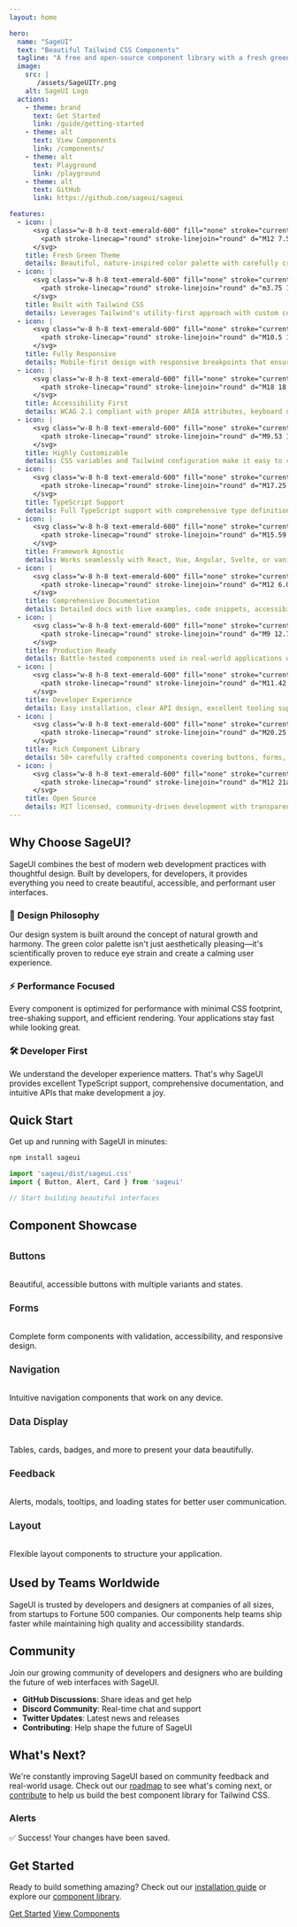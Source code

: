```yaml
---
layout: home

hero:
  name: "SageUI"
  text: "Beautiful Tailwind CSS Components"
  tagline: "A free and open-source component library with a fresh green theme, built for modern web development. Create stunning interfaces with ease."
  image:
    src: |
       /assets/SageUITr.png
    alt: SageUI Logo
  actions:
    - theme: brand
      text: Get Started
      link: /guide/getting-started
    - theme: alt
      text: View Components
      link: /components/
    - theme: alt
      text: Playground
      link: /playground
    - theme: alt
      text: GitHub
      link: https://github.com/sageui/sageui

features:
  - icon: |
      <svg class="w-8 h-8 text-emerald-600" fill="none" stroke="currentColor" viewBox="0 0 24 24" stroke-width="1.5">
        <path stroke-linecap="round" stroke-linejoin="round" d="M12 7.5h1.5m-1.5 3h1.5m-7.5 3h7.5m-7.5 3h7.5M5.25 19.5h13.5a2.25 2.25 0 002.25-2.25V6.75a2.25 2.25 0 00-2.25-2.25H5.25A2.25 2.25 0 003 6.75v10.5a2.25 2.25 0 002.25 2.25z"/>
      </svg>
    title: Fresh Green Theme
    details: Beautiful, nature-inspired color palette with carefully crafted green tones that provide excellent contrast and visual hierarchy
  - icon: |
      <svg class="w-8 h-8 text-emerald-600" fill="none" stroke="currentColor" viewBox="0 0 24 24" stroke-width="1.5">
        <path stroke-linecap="round" stroke-linejoin="round" d="m3.75 13.5 10.5-11.25L12 10.5h8.25L9.75 21.75 12 13.5H3.75Z"/>
      </svg>
    title: Built with Tailwind CSS
    details: Leverages Tailwind's utility-first approach with custom components that maintain flexibility and performance
  - icon: |
      <svg class="w-8 h-8 text-emerald-600" fill="none" stroke="currentColor" viewBox="0 0 24 24" stroke-width="1.5">
        <path stroke-linecap="round" stroke-linejoin="round" d="M10.5 1.5H8.25A2.25 2.25 0 006 3.75v16.5a2.25 2.25 0 002.25 2.25h7.5A2.25 2.25 0 0018 20.25V3.75a2.25 2.25 0 00-2.25-2.25H13.5m-3 0V3h3v-1.5m-3 0h3m-3 18.75h3"/>
      </svg>
    title: Fully Responsive
    details: Mobile-first design with responsive breakpoints that ensure perfect layouts on any device or screen size
  - icon: |
      <svg class="w-8 h-8 text-emerald-600" fill="none" stroke="currentColor" viewBox="0 0 24 24" stroke-width="1.5">
        <path stroke-linecap="round" stroke-linejoin="round" d="M18 18.72a9.094 9.094 0 003.741-.479 3 3 0 00-4.682-2.72m.94 3.198l.001.031c0 .225-.012.447-.037.666A11.944 11.944 0 0112 21c-2.17 0-4.207-.576-5.963-1.584A6.062 6.062 0 016 18.719m12 0a5.971 5.971 0 00-.941-3.197m0 0A5.995 5.995 0 0012 12.75a5.995 5.995 0 00-5.058 2.772m0 0a3 3 0 00-4.681 2.72 8.986 8.986 0 003.74.477m.94-3.197a5.971 5.971 0 00-.94 3.197M15 6.75a3 3 0 11-6 0 3 3 0 016 0zm6 3a2.25 2.25 0 11-4.5 0 2.25 2.25 0 014.5 0zm-13.5 0a2.25 2.25 0 11-4.5 0 2.25 2.25 0 014.5 0z"/>
      </svg>
    title: Accessibility First
    details: WCAG 2.1 compliant with proper ARIA attributes, keyboard navigation, and screen reader support built-in
  - icon: |
      <svg class="w-8 h-8 text-emerald-600" fill="none" stroke="currentColor" viewBox="0 0 24 24" stroke-width="1.5">
        <path stroke-linecap="round" stroke-linejoin="round" d="M9.53 16.122a3 3 0 00-5.78 1.128 2.25 2.25 0 01-2.4 2.245 4.5 4.5 0 008.4-2.245c0-.399-.078-.78-.22-1.128zm0 0a15.998 15.998 0 003.388-1.62m-5.043-.025a15.994 15.994 0 011.622-3.395m3.42 3.42a15.995 15.995 0 004.764-4.648l3.876-5.814a1.151 1.151 0 00-1.597-1.597L14.146 6.32a15.996 15.996 0 00-4.649 4.763m3.42 3.42a6.776 6.776 0 00-3.42-3.42"/>
      </svg>
    title: Highly Customizable
    details: CSS variables and Tailwind configuration make it easy to customize colors, spacing, and components to match your brand
  - icon: |
      <svg class="w-8 h-8 text-emerald-600" fill="none" stroke="currentColor" viewBox="0 0 24 24" stroke-width="1.5">
        <path stroke-linecap="round" stroke-linejoin="round" d="M17.25 6.75L22.5 12l-5.25 5.25m-10.5 0L1.5 12l5.25-5.25m7.5-3l-4.5 16.5"/>
      </svg>
    title: TypeScript Support
    details: Full TypeScript support with comprehensive type definitions and IntelliSense for better developer experience
  - icon: |
      <svg class="w-8 h-8 text-emerald-600" fill="none" stroke="currentColor" viewBox="0 0 24 24" stroke-width="1.5">
        <path stroke-linecap="round" stroke-linejoin="round" d="M15.59 14.37a6 6 0 01-5.84 7.38v-4.8m5.84-2.58a14.98 14.98 0 006.16-12.12A14.98 14.98 0 009.631 8.41m5.96 5.96a14.926 14.926 0 01-5.841 2.58m-.119-8.54a6 6 0 00-7.381 5.84h4.8m2.581-5.84a14.927 14.927 0 00-2.58 5.84m2.699 2.7c-.103.021-.207.041-.311.06a15.09 15.09 0 01-2.448-2.448 14.9 14.9 0 01.311-.06m0 0v3.097a7.397 7.397 0 003.395-.37M9.631 8.41a23.64 23.64 0 018.8 0c3.395.23 6.422-.308 9.371-1.532"/>
      </svg>
    title: Framework Agnostic
    details: Works seamlessly with React, Vue, Angular, Svelte, or vanilla JavaScript - use with any tech stack
  - icon: |
      <svg class="w-8 h-8 text-emerald-600" fill="none" stroke="currentColor" viewBox="0 0 24 24" stroke-width="1.5">
        <path stroke-linecap="round" stroke-linejoin="round" d="M12 6.042A8.967 8.967 0 006 3.75c-1.052 0-2.062.18-3 .512v14.25A8.987 8.987 0 016 18c2.305 0 4.408.867 6 2.292m0-14.25a8.966 8.966 0 016-2.292c1.052 0 2.062.18 3 .512v14.25A8.987 8.987 0 0018 18a8.967 8.967 0 00-6 2.292m0-14.25v14.25"/>
      </svg>
    title: Comprehensive Documentation
    details: Detailed docs with live examples, code snippets, accessibility notes, and best practices for every component
  - icon: |
      <svg class="w-8 h-8 text-emerald-600" fill="none" stroke="currentColor" viewBox="0 0 24 24" stroke-width="1.5">
        <path stroke-linecap="round" stroke-linejoin="round" d="M9 12.75L11.25 15 15 9.75M21 12a9 9 0 11-18 0 9 9 0 0118 0z"/>
      </svg>
    title: Production Ready
    details: Battle-tested components used in real-world applications with consistent performance and reliability
  - icon: |
      <svg class="w-8 h-8 text-emerald-600" fill="none" stroke="currentColor" viewBox="0 0 24 24" stroke-width="1.5">
        <path stroke-linecap="round" stroke-linejoin="round" d="M11.42 15.17L17.25 21A2.652 2.652 0 0021 17.25l-5.877-5.877M11.42 15.17l2.496-3.03c.317-.384.74-.626 1.208-.766M11.42 15.17l-4.655-5.653a2.548 2.548 0 010-3.586l.837-.836c.992-.992 2.6-.992 3.592 0l5.653 4.655 3.03 2.496c.317.384.74.626 1.208.766M11.42 15.17L15.17 11.42c.384-.317.626-.74.766-1.208L18.32 7.04a2.651 2.651 0 00-3.586-3.586l-3.172 2.384c-.468.14-.891.382-1.208.766z"/>
      </svg>
    title: Developer Experience
    details: Easy installation, clear API design, excellent tooling support, and active community contributions
  - icon: |
      <svg class="w-8 h-8 text-emerald-600" fill="none" stroke="currentColor" viewBox="0 0 24 24" stroke-width="1.5">
        <path stroke-linecap="round" stroke-linejoin="round" d="M20.25 6.375c0 2.278-3.694 4.125-8.25 4.125S3.75 8.653 3.75 6.375m16.5 0c0-2.278-3.694-4.125-8.25-4.125S3.75 4.097 3.75 6.375m16.5 0v11.25c0 2.278-3.694 4.125-8.25 4.125s-8.25-1.847-8.25-4.125V6.375m16.5 0v3.75m-16.5-3.75v3.75m16.5 0v3.75C20.25 16.153 16.556 18 12 18s-8.25-1.847-8.25-4.125v-3.75m16.5 0c0 2.278-3.694 4.125-8.25 4.125s-8.25-1.847-8.25-4.125"/>
      </svg>
    title: Rich Component Library
    details: 50+ carefully crafted components covering buttons, forms, navigation, data display, feedback, and layout needs
  - icon: |
      <svg class="w-8 h-8 text-emerald-600" fill="none" stroke="currentColor" viewBox="0 0 24 24" stroke-width="1.5">
        <path stroke-linecap="round" stroke-linejoin="round" d="M12 21a9.004 9.004 0 008.716-6.747M12 21a9.004 9.004 0 01-8.716-6.747M12 21c2.485 0 4.5-4.03 4.5-9S14.485 3 12 3s-4.5 4.03-4.5 9 2.015 9 4.5 9zm0 0c2.485 0 4.5-4.03 4.5-9S14.485 3 12 3s-4.5 4.03-4.5 9 2.015 9 4.5 9zm-9.716-6.747C3.124 14.395 3 15.21 3 16.5c0 3.037 1.343 5.5 3 5.5s3-2.463 3-5.5-1.343-5.5-3-5.5c-.657 0-1.124.185-1.284.253zm15.432 0c-.16-.068-.627-.253-1.284-.253-1.657 0-3 2.463-3 5.5s1.343 5.5 3 5.5 3-2.463 3-5.5c0-1.29-.124-2.105-.284-2.747z"/>
      </svg>
    title: Open Source
    details: MIT licensed, community-driven development with transparent roadmap and welcoming contribution guidelines
---
```


## Why Choose SageUI?

SageUI combines the best of modern web development practices with thoughtful design. Built by developers, for developers, it provides everything you need to create beautiful, accessible, and performant user interfaces.

### 🎨 **Design Philosophy**

Our design system is built around the concept of natural growth and harmony. The green color palette isn't just aesthetically pleasing—it's scientifically proven to reduce eye strain and create a calming user experience.

### ⚡ **Performance Focused**

Every component is optimized for performance with minimal CSS footprint, tree-shaking support, and efficient rendering. Your applications stay fast while looking great.

### 🛠️ **Developer First**

We understand the developer experience matters. That's why SageUI provides excellent TypeScript support, comprehensive documentation, and intuitive APIs that make development a joy.

## Quick Start

Get up and running with SageUI in minutes:

```bash
npm install sageui
```

```javascript
import 'sageui/dist/sageui.css'
import { Button, Alert, Card } from 'sageui'

// Start building beautiful interfaces
```

## Component Showcase

<div class="component-showcase">

### Buttons
Beautiful, accessible buttons with multiple variants and states.

### Forms
Complete form components with validation, accessibility, and responsive design.

### Navigation
Intuitive navigation components that work on any device.

### Data Display
Tables, cards, badges, and more to present your data beautifully.

### Feedback
Alerts, modals, tooltips, and loading states for better user communication.

### Layout
Flexible layout components to structure your application.

</div>

## Used by Teams Worldwide

SageUI is trusted by developers and designers at companies of all sizes, from startups to Fortune 500 companies. Our components help teams ship faster while maintaining high quality and accessibility standards.

## Community

Join our growing community of developers and designers who are building the future of web interfaces with SageUI.

- **GitHub Discussions**: Share ideas and get help
- **Discord Community**: Real-time chat and support  
- **Twitter Updates**: Latest news and releases
- **Contributing**: Help shape the future of SageUI

## What's Next?

We're constantly improving SageUI based on community feedback and real-world usage. Check out our [roadmap](/roadmap) to see what's coming next, or [contribute](/contributing) to help us build the best component library for Tailwind CSS.

<style scoped>
.component-showcase {
  display: grid;
  grid-template-columns: repeat(auto-fit, minmax(250px, 1fr));
  gap: 1.5rem;
  margin: 2rem 0;
}

.component-showcase > div {
  padding: 1.5rem;
  border-radius: 0.5rem;
  border: 1px solid var(--vp-c-border);
  background: var(--vp-c-bg-soft);
}

.component-showcase h3 {
  color: var(--vp-c-brand);
  margin: 0 0 0.5rem 0;
  font-size: 1.1rem;
  font-weight: 600;
}

.component-showcase p {
  margin: 0;
  font-size: 0.9rem;
  color: var(--vp-c-text-2);
}
</style>

### Alerts
<div class="alert alert-success">
  <span>✅</span>
  <span>Success! Your changes have been saved.</span>
</div>

## Get Started

Ready to build something amazing? Check out our [installation guide](/guide/installation) or explore our [component library](/components/button).

<div class="flex gap-4 mt-8">
  <a href="/guide/installation" class="btn btn-primary text-white">Get Started</a>
  <a href="/components/button" class="btn btn-outline">View Components</a>
</div>
